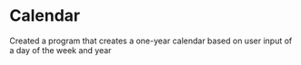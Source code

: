 # Calendar
Created a program that creates a one-year calendar based on user input of a day of the week and year
